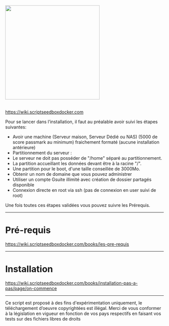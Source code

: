<br /><img src="https://www.scriptseedboxdocker.com/wp-content/uploads/2020/09/ssd.png" width="300">
<br /><br />



https://wiki.scriptseedboxdocker.com


Pour se lancer dans l’installation, il faut au préalable avoir suivi les étapes suivantes:

- Avoir une machine (Serveur maison, Serveur Dédié ou NAS) (5000 de score passmark au minimum) fraichement formaté (aucune installation antérieure)
- Partitionnement du serveur :
- Le serveur ne doit pas posséder de "/home" séparé au partitionnement.
- La partition accueillant les données devant être à la racine "/".
- Une partition pour le boot, d'une taille conseillée de 3000Mo.
- Obtenir un nom de domaine que vous pouvez administrer
- Utiliser un compte Gsuite illimité avec création de dossier partagés disponible
- Connexion directe en root via ssh (pas de connexion en user suivi de root)

Une fois toutes ces étapes validées vous pouvez suivre les Prérequis.

***

# Pré-requis

https://wiki.scriptseedboxdocker.com/books/les-pre-requis

***

# Installation

https://wiki.scriptseedboxdocker.com/books/installation-pas-a-pas/page/on-commence

***


Ce script est proposé à des fins d'expérimentation uniquement, le téléchargement d’oeuvre copyrightées est illégal.
Merci de vous conformer à la législation en vigueur en fonction de vos pays respectifs en faisant vos tests sur des fichiers libres de droits
